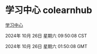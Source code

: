 # 学习中心 colearnhub
[学习中心](http://219.139.197.74:56308/colearnhub/)

2024年 10月 26日 星期六 09:50:08 CST

2024年 10月 26日 星期六 01:50:08 GMT
